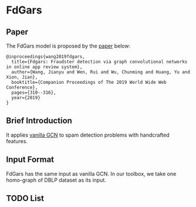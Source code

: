 
# FdGars

## Paper
The FdGars model is proposed by the [paper](https://dl.acm.org/citation.cfm?id=3316586) below:
```
@inproceedings{wang2019fdgars,
  title={Fdgars: Fraudster detection via graph convolutional networks in online app review system},
  author={Wang, Jianyu and Wen, Rui and Wu, Chunming and Huang, Yu and Xion, Jian},
  booktitle={Companion Proceedings of The 2019 World Wide Web Conference},
  pages={310--316},
  year={2019}
}
```


## Brief Introduction

It applies [vanilla GCN](https://arxiv.org/abs/1609.02907) to spam detection problems with handcrafted features.

## Input Format

FdGars has the same input as vanilla GCN. In our toolbox, we take one homo-graph of DBLP dataset as its input.

## TODO List

